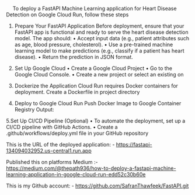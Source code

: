 
 
To deploy a FastAPI Machine Learning application for Heart Disease Detection on Google Cloud Run, follow these steps

1. Prepare Your FastAPI Application
Before deployment, ensure that your FastAPI app is functional and ready to serve the heart disease detection model. The app should:
•	Accept input data (e.g., patient attributes such as age, blood pressure, cholesterol).
•	Use a pre-trained machine learning model to make predictions (e.g., classify if a patient has heart disease).
•	Return the prediction in JSON format.

2. Set Up Google Cloud
•	Create a Google Cloud Project
•	Go to the Google Cloud Console.
•	Create a new project or select an existing on

3. Dockerize the Application
Cloud Run requires Docker containers for deployment. Create a Dockerfile in project directory

4. Deploy to Google Cloud Run
Push Docker Image to Google Container Registry
Output:
 
5.Set Up CI/CD Pipeline (Optional)
•	To automate the deployment, set up a CI/CD pipeline with GitHub Actions.
•	Create a .github/workflows/deploy.yml file in your GitHub repository


This is the URL of the deployed application: - https://fastapi-134094032952.us-central1.run.app

Published this on platforms Medium :- https://medium.com/@thepath936/how-to-deploy-a-fastapi-machine-learning-application-in-google-cloud-run-edd52c30b60e

This is my Github account: - https://github.com/SafranThawfeek/FastAPI.git

